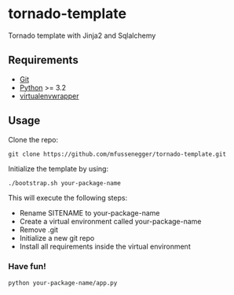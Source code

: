 tornado-template
================

Tornado template with Jinja2 and Sqlalchemy

## Requirements

 * [Git](http://git-scm.com/)
 * [Python](http://python.org/) >= 3.2
 * [virtualenvwrapper](http://virtualenvwrapper.readthedocs.org/en/latest/)

## Usage

Clone the repo:

    git clone https://github.com/mfussenegger/tornado-template.git

Initialize the template by using:

    ./bootstrap.sh your-package-name

This will execute the following steps:

 * Rename SITENAME to your-package-name
 * Create a virtual environment called your-package-name
 * Remove .git
 * Initialize a new git repo
 * Install all requirements inside the virtual environment

### Have fun!

    python your-package-name/app.py
